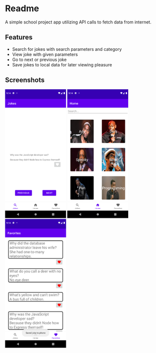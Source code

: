 # Readme
A simple school project app utilizing API calls to fetch data from internet.

## Features
* Search for jokes with search parameters and category
* View joke with given parameters
* Go to next or previous joke
* Save jokes to local data for later viewing pleasure

## Screenshots

<img src="images/Jokes.png" width="200"> <img src="images/Home.png" width="200"> <img src="images/Favorites.png" width="200">

